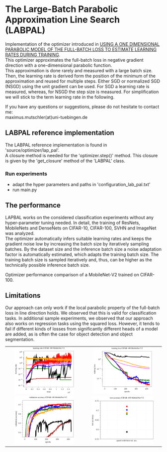 # The Large-Batch Parabolic Approximation Line Search (LABPAL) 
Implementation of the optimizer introduced in [USING A ONE DIMENSIONAL PARABOLIC MODEL
OF THE FULL-BATCH LOSS TO ESTIMATE LEARNING
RATES DURING TRAINING](https://arxiv.org/pdf/2108.13880.pdf).  
This optimizer approximates the full-batch loss in negative gradient direction with a one-dimensional parabolic function.  
This approximation is done rarely and measured with a large batch size.  
Then, the learning rate is derived form the position of the minimum of the approximation and reused for
 multiple steps. Either SGD or normalized SGD (NSGD) using the unit gradient can be used. For SGD a learning rate is measured, whereas, for NSGD the step size is measured. 
For simplification we will stick to the term learning rate in the following.   

If you have any questions or suggestions, please do not hesitate to contact me:   
maximus.mutschler(at)uni-tuebingen.de

## LABPAL reference implementation  
The LABPAL reference implementation is found in 'source/optimizer/lap_pal'.  
A closure method is needed for the 'optimizer.step()' method. This closure is given by the 'get_closure' method of the 'LABPAL' class.

### Run experiments  
- adapt the hyper parameters and paths in 'configuration_lab_pal.txt'  
- run main.py  

## The performance
LAPBAL works on the considered classification experiments without any hyper-parameter tuning needed.
In detail, the training of ResNets, MobileNets and DenseNets on CIFAR-10, CIFAR-100, SVHN and ImageNet was analyzed.  
The optimizer automatically infers suitable learning rates and keeps the gradient noise low by increasing the batch size by iteratively sampling batches.
By the dataset size and the inference batch size a noise adaptation factor is automatically estimated, which adapts the training batch size. 
The training batch size is sampled iteratively and, thus, can be higher as the technically possible inference batch size.


 <table style="width:100%">
  <tr>
     <td align=center><img src="plots/learning_rate.png" width="80%" > </td>
    <td align=center> <img src="plots/training_loss.png" width="80%" ></td>
  </tr>
  <tr>
    <td align=center><img src="plots/validation_accuracy.png"  width="80%"></td>
   <td align=center><img src="plots/test_accuracy.png"  width="84.1%"></td>
  </tr>
Optimizer performance comparison of a MobileNet-V2 trained on CIFAR-100. 

## Limitations
Our approach can only work if the local parabolic property of the full-batch loss in line direction
holds. We observed that this is valid for classification tasks. In additional sample experiments, we
observed that our approach also works on regression tasks using the squared loss. However, it tends
to fail if different kinds of losses from significantly different heads of a model are added, as is often
the case for object detection and object segmentation.


